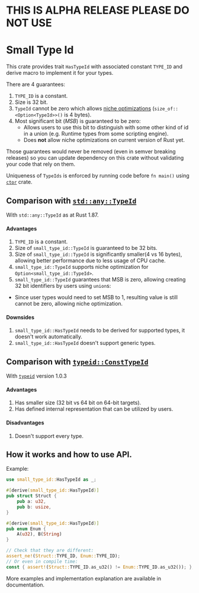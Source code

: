 # THIS IS ALPHA RELEASE PLEASE DO NOT USE
# Small Type Id

This crate provides trait `HasTypeId` with associated constant `TYPE_ID` and derive macro to implement it for your types.

There are 4 guarantees:

1. `TYPE_ID` is a constant.
2. Size is 32 bit.
3. `TypeId` cannot be zero which allows [niche optimizations][1] (`size_of::<Option<TypeId>>()` is 4 bytes).
4. Most significant bit (_MSB_) is guaranteed to be zero:
   * Allows users to use this bit to distinguish with some other kind of id in a union (e.g. Runtime types from some scripting engine).
   * Does **not** allow niche optimizations on current version of Rust yet.

Those guarantees would never be removed (even in semver breaking releases) so you can update dependency on this crate without validating your code that rely on them.

Uniqueness of `TypeIds` is enforced by running code before `fn main()` using [`ctor`][5] crate.

## Comparison with [`std::any::TypeId`][4]

With `std::any::TypeId` as at Rust 1.87.

#### Advantages

1. `TYPE_ID` is a constant.
2. Size of `small_type_id::TypeId` is guaranteed to be 32 bits.
3. Size of `small_type_id::TypeId` is significantly smaller(4 vs 16 bytes), allowing better performance due to less usage of CPU cache.
4. `small_type_id::TypeId` supports niche optimization for `Option<small_type_id::TypeId>`.
5. `small_type_id::TypeId` guarantees that MSB is zero, allowing creating 32 bit identifiers by users using `union`s:
  * Since user types would need to set MSB to 1, resulting value is still cannot be zero, allowing niche optimization.

#### Downsides

1. `small_type_id::HasTypeId` needs to be derived for supported types, it doesn't work automatically.
2. `small_type_id::HasTypeId` doesn't support generic types.

## Comparison with [`typeid::ConstTypeId`][2]

With [`typeid`][3] version 1.0.3

#### Advantages

1. Has smaller size (32 bit vs 64 bit on 64-bit targets).
2. Has defined internal representation that can be utilized by users.

#### Disadvantages

1. Doesn't support every type.

## How it works and how to use API.

Example:

```rust
use small_type_id::HasTypeId as _;

#[derive(small_type_id::HasTypeId)]
pub struct Struct {
    pub a: u32,
    pub b: usize,
}

#[derive(small_type_id::HasTypeId)]
pub enum Enum {
    A(u32), B(String)
}

// Check that they are different:
assert_ne!(Struct::TYPE_ID, Enum::TYPE_ID);
// Or even in compile time:
const { assert!(Struct::TYPE_ID.as_u32() != Enum::TYPE_ID.as_u32()); };
```

More examples and implementation explanation are available in documentation.

[1]: https://doc.rust-lang.org/std/option/index.html#representation
[2]: https://docs.rs/typeid/1.0.3/typeid/struct.ConstTypeId.html
[3]: https://crates.io/crates/typeid
[4]: https://doc.rust-lang.org/std/any/struct.TypeId.html
[5]: https://crates.io/crates/ctor
